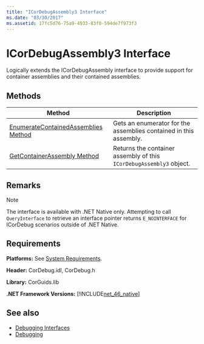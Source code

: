 ```yaml
---
title: "ICorDebugAssembly3 Interface"
ms.date: "03/30/2017"
ms.assetid: 17fc5d76-75a9-4933-83f0-594de7f973f3
---
```

# ICorDebugAssembly3 Interface
Logically extends the ICorDebugAssembly interface to provide support for container assemblies and their contained assemblies.  
  
## Methods  
  
|Method|Description|  
|------------|-----------------|  
|[EnumerateContainedAssemblies Method](icordebugassembly3-enumeratecontainedassemblies-method.md)|Gets an enumerator for the assemblies contained in this assembly.|  
|[GetContainerAssembly Method](icordebugassembly3-getcontainerassembly-method.md)|Returns the container assembly of this `ICorDebugAssembly3` object.|  
  
## Remarks  
  
> [!NOTE]
> The interface is available with .NET Native only. Attempting to call `QueryInterface` to retrieve an interface pointer returns `E_NOINTERFACE` for ICorDebug scenarios outside of .NET Native.  
  
## Requirements  
 **Platforms:** See [System Requirements](../../get-started/system-requirements.md).  
  
 **Header:** CorDebug.idl, CorDebug.h  
  
 **Library:** CorGuids.lib  
  
 **.NET Framework Versions:** [!INCLUDE[net_46_native](../../../../includes/net-46-native-md.md)]  
  
## See also

- [Debugging Interfaces](debugging-interfaces.md)
- [Debugging](index.md)
